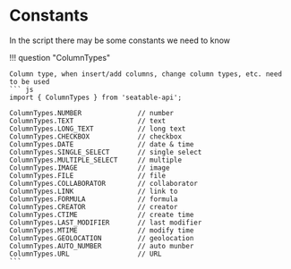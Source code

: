 # Constants

In the script there may be some constants we need to know

!!! question "ColumnTypes"

````
Column type, when insert/add columns, change column types, etc. need to be used
``` js
import { ColumnTypes } from 'seatable-api';

ColumnTypes.NUMBER              // number
ColumnTypes.TEXT                // text
ColumnTypes.LONG_TEXT           // long text
ColumnTypes.CHECKBOX            // checkbox
ColumnTypes.DATE                // date & time
ColumnTypes.SINGLE_SELECT       // single select
ColumnTypes.MULTIPLE_SELECT     // multiple 
ColumnTypes.IMAGE               // image
ColumnTypes.FILE                // file
ColumnTypes.COLLABORATOR        // collaborator
ColumnTypes.LINK                // link to 
ColumnTypes.FORMULA             // formula
ColumnTypes.CREATOR             // creator
ColumnTypes.CTIME               // create time
ColumnTypes.LAST_MODIFIER       // last modifier
ColumnTypes.MTIME               // modify time
ColumnTypes.GEOLOCATION         // geolocation
ColumnTypes.AUTO_NUMBER         // auto munber
ColumnTypes.URL                 // URL
```
````

